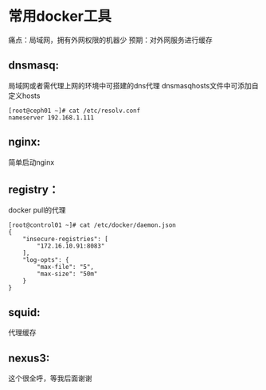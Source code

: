 # 常用docker工具
痛点：局域网，拥有外网权限的机器少
预期：对外网服务进行缓存

## dnsmasq:
局域网或者需代理上网的环境中可搭建的dns代理
dnsmasqhosts文件中可添加自定义hosts
```shell
[root@ceph01 ~]# cat /etc/resolv.conf
nameserver 192.168.1.111
```

## nginx:
简单启动nginx

## registry：
docker pull的代理
```shell
[root@control01 ~]# cat /etc/docker/daemon.json 
{
    "insecure-registries": [
        "172.16.10.91:8083"
    ],
    "log-opts": {
        "max-file": "5",
        "max-size": "50m"
    }
}
```

## squid:
代理缓存

## nexus3:
这个很全呼，等我后面谢谢
